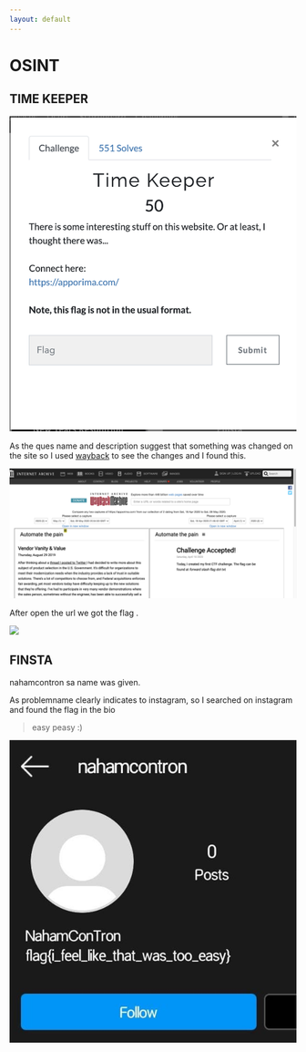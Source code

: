 ```yaml
---
layout: default
---
```

# OSINT

## TIME KEEPER

![](img/tk.png)

As the ques name and description suggest that something was changed on the site so I used [wayback](https://web.archive.org/) to see the changes and I found this.

![](img/tk1.png)

After open the url we got the flag .

![](img/tk2.png)


## FINSTA

nahamcontron sa name was given.

As problemname clearly indicates  to instagram, so I searched on instagram and found the flag in the bio  

>easy peasy :)

![](img/insta.jpeg)
